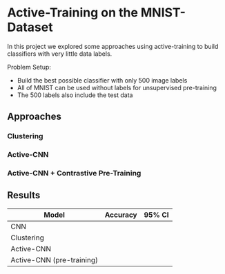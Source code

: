 # Active-Training on the MNIST-Dataset

In this project we explored some approaches using active-training to build classifiers with very little data labels.

Problem Setup:
- Build the best possible classifier with only 500 image labels
- All of MNIST can be used without labels for unsupervised pre-training
- The 500 labels also include the test data

## Approaches

### Clustering

### Active-CNN

### Active-CNN + Contrastive Pre-Training

## Results

| Model                     | Accuracy | 95% CI |
|---------------------------|----------|--------|
| CNN                       |          |        |
| Clustering                |          |        |
| Active-CNN                |          |        |
| Active-CNN (pre-training) |          |        |

